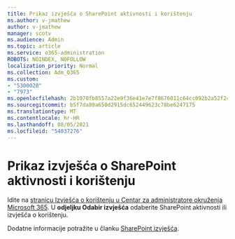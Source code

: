 ```yaml
---
title: Prikaz izvješća o SharePoint aktivnosti i korištenju
ms.author: v-jmathew
author: v-jmathew
manager: scotv
ms.audience: Admin
ms.topic: article
ms.service: o365-administration
ROBOTS: NOINDEX, NOFOLLOW
localization_priority: Normal
ms.collection: Adm_O365
ms.custom:
- "5300020"
- "7973"
ms.openlocfilehash: 2b1070fb8557a22e9f36e41e7e7f8676011c64cc092b2a52f24339b49df41453
ms.sourcegitcommit: b5f7da89a650d2915dc652449623c78be6247175
ms.translationtype: MT
ms.contentlocale: hr-HR
ms.lasthandoff: 08/05/2021
ms.locfileid: "54037276"
---
```

# <a name="view-reports-on-sharepoint-activity-and-usage"></a>Prikaz izvješća o SharePoint aktivnosti i korištenju

Idite na [stranicu Izvješća o korištenju u Centar za administratore okruženja Microsoft 365](https://admin.microsoft.com/AdminPortal/Home). U **odjeljku Odabir izvješća** odaberite SharePoint aktivnosti ili izvješća o korištenju.

Dodatne informacije potražite u članku [SharePoint izvješća](https://go.microsoft.com/fwlink/?linkid=875240).

